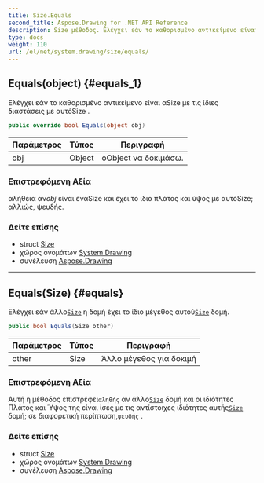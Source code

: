 ```yaml
---
title: Size.Equals
second_title: Aspose.Drawing for .NET API Reference
description: Size μέθοδος. Ελέγχει εάν το καθορισμένο αντικείμενο είναι αSize με τις ίδιες διαστάσεις με αυτόSize .
type: docs
weight: 110
url: /el/net/system.drawing/size/equals/
---
```

## Equals(object) {#equals_1}

Ελέγχει εάν το καθορισμένο αντικείμενο είναι αSize με τις ίδιες διαστάσεις με αυτόSize .

```csharp
public override bool Equals(object obj)
```

| Παράμετρος | Τύπος | Περιγραφή |
| --- | --- | --- |
| obj | Object | οObject να δοκιμάσω. |

### Επιστρεφόμενη Αξία

αλήθεια αν*obj* είναι έναSize και έχει το ίδιο πλάτος και ύψος με αυτόSize; αλλιώς, ψευδής.

### Δείτε επίσης

* struct [Size](../)
* χώρος ονομάτων [System.Drawing](../../size/)
* συνέλευση [Aspose.Drawing](../../../)

---

## Equals(Size) {#equals}

Ελέγχει εάν άλλο[`Size`](../) η δομή έχει το ίδιο μέγεθος αυτού[`Size`](../) δομή.

```csharp
public bool Equals(Size other)
```

| Παράμετρος | Τύπος | Περιγραφή |
| --- | --- | --- |
| other | Size | Άλλο μέγεθος για δοκιμή |

### Επιστρεφόμενη Αξία

Αυτή η μέθοδος επιστρέφει`αληθής` αν άλλο[`Size`](../) δομή και οι ιδιότητες Πλάτος και Ύψος της είναι ίσες με τις αντίστοιχες ιδιότητες αυτής[`Size`](../) δομή; σε διαφορετική περίπτωση,`ψευδής` .

### Δείτε επίσης

* struct [Size](../)
* χώρος ονομάτων [System.Drawing](../../size/)
* συνέλευση [Aspose.Drawing](../../../)


